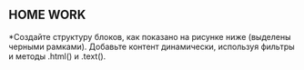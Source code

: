 ﻿## HOME WORK

*Создайте структуру блоков, как показано на рисунке ниже (выделены черными рамками). Добавьте контент динамически, используя фильтры и методы .html() и .text().